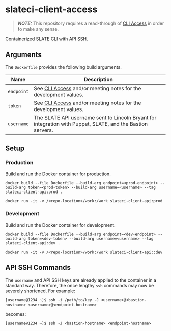 # slateci-client-access

> **_NOTE:_** This repository requires a read-through of [CLI Access](https://portal.slateci.io/cli) in order to make any sense.

Containerized SLATE CLI with API SSH.

## Arguments

The `Dockerfile` provides the following build arguments.

| Name | Description |
| ---  | ---         |
| `endpoint` | See [CLI Access](https://portal.slateci.io/cli) and/or meeting notes for the development values. |
| `token` | See [CLI Access](https://portal.slateci.io/cli) and/or meeting notes for the development values. |
| `username` | The SLATE API username sent to Lincoln Bryant for integration with Puppet, SLATE, and the Bastion servers. |

## Setup

### Production

Build and run the Docker container for production.

```shell
docker build --file Dockerfile --build-arg endpoint=<prod-endpoint> --build-arg token=<prod-token> --build-arg username=<username> --tag slateci-client-api:prod .
```

```shell
docker run -it -v /<repo-location>/work:/work slateci-client-api:prod
```

### Development

Build and run the Docker container for development.

```shell
docker build --file Dockerfile --build-arg endpoint=<dev-endpoint> --build-arg token=<dev-token> --build-arg username=<username> --tag slateci-client-api:dev .
```

```shell
docker run -it -v /<repo-location>/work:/work slateci-client-api::dev
```

## API SSH Commands

The `username` and API SSH keys are already applied to the container in a standard way. Therefore, the once lengthy `ssh` commands may now be severely shortened. For example:

```shell
[username@1234 ~]$ ssh -i /path/to/key -J <username>@<bastion-hostname> <username>@<endpoint-hostname>
```

becomes:

```shell
[username@1234 ~]$ ssh -J <bastion-hostname> <endpoint-hostname>
```

